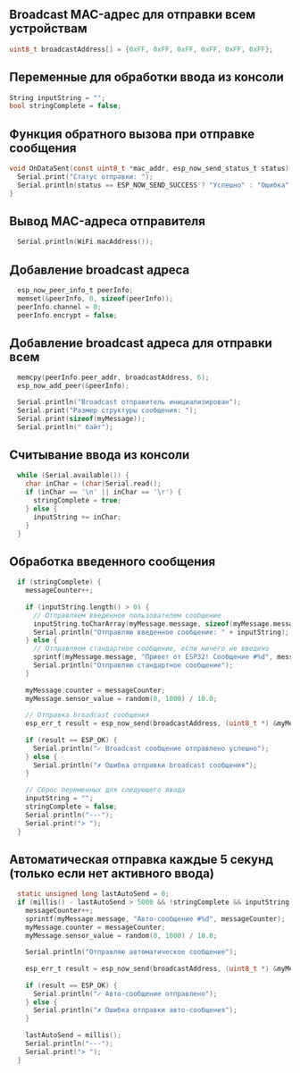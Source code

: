 
## Broadcast MAC-адрес для отправки всем устройствам
```c
uint8_t broadcastAddress[] = {0xFF, 0xFF, 0xFF, 0xFF, 0xFF, 0xFF};
```

## Переменные для обработки ввода из консоли
```c
String inputString = "";
bool stringComplete = false;
```

## Функция обратного вызова при отправке сообщения
```c
void OnDataSent(const uint8_t *mac_addr, esp_now_send_status_t status) {
  Serial.print("Статус отправки: ");
  Serial.println(status == ESP_NOW_SEND_SUCCESS ? "Успешно" : "Ошибка");
}
```

## Вывод MAC-адреса отправителя
```c
  Serial.println(WiFi.macAddress());
  ```
  
## Добавление broadcast адреса
```c
  esp_now_peer_info_t peerInfo;
  memset(&peerInfo, 0, sizeof(peerInfo));
  peerInfo.channel = 0;
  peerInfo.encrypt = false;
```
## Добавление broadcast адреса для отправки всем
```c
  memcpy(peerInfo.peer_addr, broadcastAddress, 6);
  esp_now_add_peer(&peerInfo);

  Serial.println("Broadcast отправитель инициализирован");
  Serial.print("Размер структуры сообщения: ");
  Serial.print(sizeof(myMessage));
  Serial.println(" байт");
  ```

## Считывание ввода из консоли
```c
  while (Serial.available()) {
    char inChar = (char)Serial.read();
    if (inChar == '\n' || inChar == '\r') {
      stringComplete = true;
    } else {
      inputString += inChar;
    }
  }
```
  
## Обработка введенного сообщения
```c
  if (stringComplete) {
    messageCounter++;
    
    if (inputString.length() > 0) {
      // Отправляем введенное пользователем сообщение
      inputString.toCharArray(myMessage.message, sizeof(myMessage.message));
      Serial.println("Отправляю введенное сообщение: " + inputString);
    } else {
      // Отправляем стандартное сообщение, если ничего не введено
      sprintf(myMessage.message, "Привет от ESP32! Сообщение #%d", messageCounter);
      Serial.println("Отправляю стандартное сообщение");
    }
    
    myMessage.counter = messageCounter;
    myMessage.sensor_value = random(0, 1000) / 10.0;
    
    // Отправка broadcast сообщения
    esp_err_t result = esp_now_send(broadcastAddress, (uint8_t *) &myMessage, sizeof(myMessage));
    
    if (result == ESP_OK) {
      Serial.println("✓ Broadcast сообщение отправлено успешно");
    } else {
      Serial.println("✗ Ошибка отправки broadcast сообщения");
    }
    
    // Сброс переменных для следующего ввода
    inputString = "";
    stringComplete = false;
    Serial.println("---");
    Serial.print("> ");
  }
```  

## Автоматическая отправка каждые 5 секунд (только если нет активного ввода)
```c
  static unsigned long lastAutoSend = 0;
  if (millis() - lastAutoSend > 5000 && !stringComplete && inputString.length() == 0) {
    messageCounter++;
    sprintf(myMessage.message, "Авто-сообщение #%d", messageCounter);
    myMessage.counter = messageCounter;
    myMessage.sensor_value = random(0, 1000) / 10.0;
    
    Serial.println("Отправляю автоматическое сообщение");
    
    esp_err_t result = esp_now_send(broadcastAddress, (uint8_t *) &myMessage, sizeof(myMessage));
    
    if (result == ESP_OK) {
      Serial.println("✓ Авто-сообщение отправлено");
    } else {
      Serial.println("✗ Ошибка отправки авто-сообщения");
    }
    
    lastAutoSend = millis();
    Serial.println("---");
    Serial.print("> ");
  }
  ```